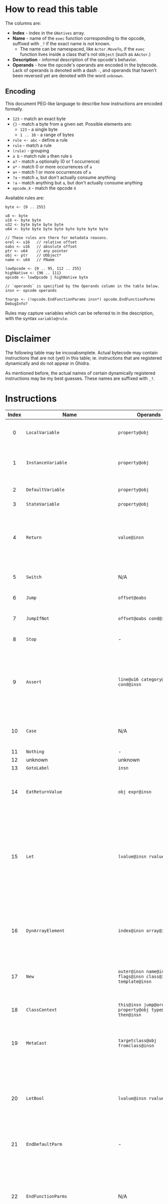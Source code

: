 # How to read this table

The columns are:
- **Index** - index in the `GNatives` array.
- **Name** - name of the `exec` function corresponding to the opcode, suffixed with `_?` if the exact name is not known.
  - The name can be namespaced, like `Actor.MoveTo`, if the `exec` function lives inside a class
    that's not `UObject` (such as `AActor`.)
- **Description** - informal description of the opcode's behavior.
- **Operands** - how the opcode's operands are encoded in the bytecode.
  Lack of operands is denoted with a dash `-`, and operands that haven't been reversed yet are denoted with the word `unknown`.

## Encoding

This document PEG-like language to describe how instructions are encoded formally.
- `123` - match an exact byte
- `{}` - match a byte from a given set. Possible elements are:
  - `123` - a single byte
  - `1 .. 10` - a range of bytes
- `rule <- abc` - define a rule
- `rule` - match a rule
- `(rule)` - grouping
- `a b` - match rule `a` then rule `b`
- `a?` - match `a` optionally (0 or 1 occurrence)
- `a*` - match 0 or more occurrences of `a`
- `a+` - match 1 or more occurrences of `a`
- `?a` - match `a`, but don't actually consume anything
- `!a` - match anything but `a`, but don't actually consume anything
- `opcode.X` - match the opcode `X`

Available rules are:
```
byte <- {0 .. 255}

u8 <- byte
u16 <- byte byte
u32 <- byte byte byte byte
u64 <- byte byte byte byte byte byte byte byte

// These rules are there for metadata reasons.
orel <- u16   // relative offset
oabs <- u16   // absolute offset
ptr <- u64    // any pointer
obj <- ptr    // UObject*
name <- u64   // FName

lowOpcode <- {0 .. 95, 112 .. 255}
highNative <- {96 .. 111}
opcode <- lowOpcode | highNative byte

// `operands` is specified by the Operands column in the table below.
insn <- opcode operands

fnargs <- (!opcode.EndFunctionParams insn*) opcode.EndFunctionParms DebugInfo?
```
Rules may capture variables which can be referred to in the description, with the syntax `variable@rule`.

# Disclaimer

The following table may be incooabsmplete. Actual bytecode may contain instructions that are not (yet)
in this table; ie. instructions that are registered dynamically and do not appear in Ghidra.

As mentioned before, the actual names of certain dynamically registered instructions may be my best
guesses. These names are suffixed with `_?`.

# Instructions

Index | Name | Operands | Description
:-: | --- | --- | ---
0 | `LocalVariable` | `property@obj` | Loads `property` (`UProperty*`) into GProperty and writes its value to the return value address.
1 | `InstanceVariable` | `property@obj` | Loads `property` (`UProperty*`) into GProperty; then reads an instance variable on the object into the return value address.
2 | `DefaultVariable` | `property@obj` | Similar to InstanceVariable but reads from the class default object.
3 | `StateVariable` | `property@obj` | -
4 | `Return` | `value@insn` | So common that it's probably the return opcode. Looking at some functions' source code it would seem like the return opcode indeed; however I haven't found its handling code yet. Since it terminates the execution of a function it cannot be an `exec`.
5 | `Switch` | N/A | See [Switch](#switch) for a description of how this opcode works and interacts with `Case`.
6 | `Jump` | `offset@oabs` | Unconditional jump to 16-bit absolute `offset` inside the current chunk of bytecode.
7 | `JumpIfNot` | `offset@oabs cond@insn` | Conditional jump to 16-bit absolute `offset`. Jumps if `cond` returns zero.
8 | `Stop` | - | Sets the instruction pointer to the null pointer, which causes a crash.
9 | `Assert` | `line@u16 category@u8 cond@insn` | Logs an error message if `cond` is evaluated to zero. The error message is `Assertion failed, line %i` with the format operand being `line`. `category` can be 0 to change the log category to `0x2f9` instead of `0x301`; I haven't discovered what all these categories are called yet.
10 | `Case` | N/A | Marker used inside of `Switch`, should not appear on its own. See [Switch](#switch) for a description of how this opcode works and interacts with `Switch`.
11 | `Nothing` | - | Literally does nothing.
12 | unknown | unknown | -
13 | `GotoLabel` | `insn` | -
14 | `EatReturnValue` | `obj expr@insn` | Discards the return value of `expr`. I'm not sure what the `obj` operand is for. If I had to guess, it's probably to invoke a destructor on non-trivial types like FString.
15 | `Let` | `lvalue@insn rvalue@insn` | Evaluates `lvalue`, which should be an instruction that sets `GProperty`, `GPropObject`, and `GPropAddr` (such as one of the `*Variable` instructions.) If `GRuntimeUCFlags & 1` is set, evaluates `rvalue` passing `GPropAddr` directly as the return value. Otherwise it clears the Value Omitted flag and modifies an array's length to `rvalue`. (the `lvalue` is expected to reveal an array property.)
16 | `DynArrayElement` | `index@insn array@insn` | Loads an `array` property into `GProperty` and `GPropObject`, and sets `GPropAddr` to the array's base address offset by the given index. If the return value pointer is not null, reads the value from the array into the return value pointer.
17 | `New` | `outer@insn name@insn flags@insn class@insn template@insn` | Creates a new object with the given parameters. The types are `Object outer`, `String name`, `Int flags`, `Class class`, `Object template`.
18 | `ClassContext` | `this@insn jump@orel property@obj type@u8 then@insn` | Similar to `Context` (25), but `this` is expected to be a class, and `then` is executed on the class default object instead of `this`.
19 | `MetaCast` | `targetclass@obj fromclass@insn` | Performs a check that the class `fromclass` is or extends `targetclass`. If so, the class is the value returned. Otherwise returns `None`.
20 | `LetBool` | `lvalue@insn rvalue@insn` | Similar to `Let` but specifically for boolean and boolean array properties. Unlike `Let` it does not seem to have any special support for arrays, as far as I can tell it'll always write to the first element. Just like `BoolVariable` it coerces the written value to either 1 or 0 and ANDs the result with the `bBoolValueEnabled` thingamajig.
21 | `EndDefaultParm` | - | Sentinel value for a `DefaultParmValue` instruction.
22 | `EndFunctionParms` | N/A | Sentinel value for function arguments. Unlike the name suggests, it is actually for function arguments (values passed to the function by the caller) and not parameters (the variables inside the function that contain these values.) If reached, makes the instruction pointer go back by 1, probably to let an instruction dispatcher in a function call consume this value.
23 | `Self` | - | Sets the return value to `this`.
24 | unknown | unknown | -
25 | `Context` | `this@insn jump@orel property@obj type@u8 then@insn` | When successful, executes the expression `then` on the object `this`. When `this` is null however, reads `property` and `type` to figure out the return value's size and zero it out; `type` is used if `property` is null. Then jumps over `then`.
26 | `ArrayElement` | `index@insn array@insn` | Similar to `DynArrayElement`, but works on statically-sized arrays.
27 | `VirtualFunction` | `name@name fnargs` | Calls a function by its `name` (`FName`), indirectly.
28 | `FinalFunction` | `function@obj fnargs` | Calls a `function` (`UFunction*`) directly.
29 | `IntConst` | `x@u32` | Writes a `uint32_t` to the return value. The endianness is platform-specific.
30 | `FloatConst` | `x@u32` | Writes a `float` to the return value. The endianness is platform-specific.
31 | `StringConst` | `string@({1 .. 255}* 0)` | Writes a string constant to the return value (assumed to be an `FString`.)
32 | `ObjectConst` | `object@obj` | Writes a `UObject*` to the return value.
33 | `NameConst` | `name@name` | Writes a constant `FName` to the return value. Note that `FName` is a trivial 8 byte-long type.
34 | `RotationConst` | `pitch@u32 yaw@u32 roll@u32` | Writes a constant `FRotator` to the return value.
35 | `VectorConst` | `x@u32 y@u32 z@u32` | Writes a constant `FVector` to the return value.
36 | `ByteConst` | `x@byte` | Writes a constant `uint8_t` to the return value.
37 | `IntZero` | - | Writes the integer 0 to the return address.
38 | `IntOne` | - | Writes the integer 1 to the return address.
39 | `True` | - | Alias for `IntOne`.
40 | `False` | - | Alias for `IntZero`.
41 | `NativeParm` | `param@obj` | Loads a native parameter into `GPropAddr` and does *something*. I haven't discovered what yet. Either way, it's generated as part of `native` functions.
42 | `NoObject` | - | Returns `None`.
43 | - | - | Invalid opcode.
44 | `IntConstByte` | `x@u8` | Writes a constant `int` to the return value. This is used for small integers whose value does not exceed 255.
45 | `BoolVariable` | `lvalue@insn` | -
46 | `DynamicCast` | `class@u64 object@insn` | Attempts to cast an `object` into the target `class` (which can also be an interface.) If the cast fails - that is, the object is not of the given class or does not implement the given interface, returns null. Otherwise returns the casted object.
47 | `Iterator` | `insn orel (!opcode.Continue insn)* opcode.Continue` | -
48 | `IteratorPop` | - | -
49 | `Continue` | N/A | Emitted at the end of `Iterator` bodies. Signals to the iterator that the body should be executed from the beginning.
50 | `StructCmpEq` | `struct@obj a@insn b@insn` | Compares two structs of the type `struct` for equality `a == b`.
51 | `StructCmpNe` | `struct@obj a@insn b@insn` | Compares two structs of the type `struct` for inequality `a != b`.
52 | `UnicodeStringConst` | unknown | -
53 | `StructMember` | `struct@obj field@obj u8 u8 insn` | -
54 | `DynArrayLength` | `array@insn` | Expects that `array` loads an array property into `GProperty`, `GPropObject`, and `GPropAddr`, then reads the length of the array into the return value.
55 | `GlobalFunction` | `name@name fnargs` | Calls a global function by name.
56 | `PrimitiveCast` | `type@u8 value@insn` | Performs a primitive cast of the given `type` on the provided `value`. See [primitive casts](#primitive-casts) for a list of available cast types. The function which performs the cast is obtained from the global array `GCasts`. Note that although I'm listing all casts as having the same `value@insn` operand, it would be possible for them to differ per cast type, as the operand is read by the primitive cast's `exec` function rather than `execPrimitiveCast` itself.
57 | `DynArrayInsert` | `array@insn index@insn num@insn DebugInfo?` | Inserts `num` zero elements at `index` inside the given `array`.
58 | `ReturnNothing` | `retval@obj` | Emits a warning that a non-void function reached its `EndOfScript` without hitting a `return` instruction. `retval` is a pointer to the `ReturnValue` property for this function, and is used to zero out the return value.
59 | `EqualEqual_DelegateDelegate` | `a@insn b@insn u8 DebugInfo?` | Compares two delegates `a == b`.
60 | `NotEqual_DelegateDelegate` | `a@insn b@insn u8 DebugInfo?` | Compares two delegates `a != b`.
61 | `EqualEqual_DelegateFunction` | `a@insn b@insn u8 DebugInfo?` | Alias for `EqualEqual_DelegateDelegate`.
62 | `NotEqual_DelegateFunction` | `a@insn b@insn u8 DebugInfo?` | Alias for `NotEqual_DelegateDelegate`.
63 | `EmptyDelegate` | - | Returns a delegate that does nothing.
64 | `DynArrayRemove` | `array@insn index@insn num@insn DebugInfo?` | Removes `num` elements at `index` from the given `array`.
65 | `DebugInfo` | unknown | -
66 | `DelegateFunction` | `u8 obj name fnargs` | Probably some sort of delegate function call; I don't know exactly how this works.
67 | `DelegateProperty` | `name@name property@obj` | Looks up a delegate by name. This is used when passing delegates as arguments to functions. Sometimes `property` is non-null, however I haven't figured out what it does yet.
68 | `LetDelegate` | `lvalue@insn rvalue@insn` | -
69 | `Conditional` | `cond@insn overt@orel true@insn overf@orel false@insn` | Evaluates `cond` to determine which instruction to execute. If `cond` is false, jumps `overt + 4` bytes forward to land directly on the `false` instruction and execute it. If `cond` is true, does not perform the jump, but rather executes `true` directly and takes a jump `overf + 2` bytes forward.
70 | `DynArrayFind` | `array@insn jump@orel value@insn u8 DebugInfo?` | Finds a `value` inside of an `array`. If `array` is null, the `value` is not evaluated (it's jumped over using the `jump` offset.)
71 | `DynArrayFindStruct` | `array@insn jump@orel name@insn value@insn u8 DebugInfo?` | Finds a struct whose field named `name` is equal to `value` inside an `array` of structs. If `array` is null, the `name` and `value` are not evaluated (they're jumped over using the `jump` offset.)
72 | `LocalOutVariable` | `property@obj` | Similar to `LocalVariable`, but does some stuff specifically to support passing variables via parameters. Not entirely sure what, though.
73 | `DefaultParmValue` | `jump@orel default@(!EndDefaultParm insn)+ EndDefaultParm` | Used for evaluating `optional` parameters. If the Value Omitted flag is not set (an argument to the function is provided,) the instruction pointer will be offset by `jump`. Otherwise all instructions matched by `default` will be executed. Unsets the flag after it's done executing, regardless if the default value was evaluated or not.
74 | `EmptyParmValue` | - | Sets the Value Omitted flag, and nulls out `GPropObject`, `GPropAddress`, and `GProperty`.
75 | `InstanceDelegate` | unknown | -
76 .. 80 | - | - | Invalid opcodes.
81 | `InterfaceContext` | `insn` | -
82 | `InterfaceCast` | `interface@insn` | Casts the context object to an interface using [primitive cast](#primitive-casts) 70 `ObjectToInterface`.
83 | `EndOfScript` | - | Sentinel placed at the end of all chunks of bytecode.
84 | `DynArrayAdd` | `array@insn num@insn DebugInfo?` | Adds `num` zero elements at the end of the `array`.
85 | `DynArrayAddItem` | `array@insn jumpoffset@orel item@insn u8 DebugInfo?` | Append an `item` to the end of the `array`. If `array` doesn't produce a property (`GPropAddr` is null,) perform a jump by `jumpoffset` bytes. The sentinel past `item` is unused. This is quite a complex instruction, I'm not sure if I got it totally right.
86 | `DynArrayRemoveItem` | `array@insn jumpoffset@orel item@insn u8 DebugInfo?` | Encoded exactly like `DynArrayAddItem`, except removes an item. I don't know how the removal mechanism works.
87 | `DynArrayInsertItem` | `array@insn jumpoffset@orel index@insn item@insn u8 DebugInfo?` | Like `DynArrayAddItem`, but for inserting at a given index.
88 | `DynArrayIterator` | `array@insn outelement@insn outindex@insn u8 jump@orel (!opcode.Continue insn)* opcode.Continue` | Iterates over all elements inside a dynamic array `array`. `outelement` is the location in which to store the current element, `outindex` is the location in which to store the current index. The latter is optional and `EmptyParmValue` can be used to not store the index. Followed by that is the length(?) of the iterator body, so that the iterator knows how many bytes to jump over when the iteration is that. After that there's the body itself, which is what the iterator is going to execute every iteration.
89 | `DynArraySort` | `array@insn jumpoffset@orel insn` | -
90 | `JumpIfNotEditorOnly` | `oabs` | Does nothing, since this is a game build.
91 .. 95 | - | - | Hole.
96 | `HighNative0` | `n@byte` | `HighNative` instructions execute opcodes whose indices are above 255. This one's redundant to just running the low opcode `n`.
97 | `HighNative1` | `n@byte` | This one executes opcode `256 + n`.
98 | `HighNative2` | `n@byte` | This one executes opcode `512 + n`.
99 | `HighNative3` | `n@byte` | This one executes opcode `768 + n`.
100 | `HighNative4` | `n@byte` | This one executes opcode `1024 + n`.
101 | `HighNative5` | `n@byte` | This one executes opcode `1280 + n`.
102 | `HighNative6` | `n@byte` | This one executes opcode `1536 + n`.
103 | `HighNative7` | `n@byte` | This one executes opcode `1792 + n`.
104 | `HighNative8` | `n@byte` | This one executes opcode `2048 + n`.
105 | `HighNative9` | `n@byte` | This one executes opcode `2304 + n`.
106 | `HighNative10` | `n@byte` | This one executes opcode `2560 + n`.
107 | `HighNative11` | `n@byte` | This one executes opcode `2816 + n`.
108 | `HighNative12` | `n@byte` | This one executes opcode `3072 + n`.
109 | `HighNative13` | `n@byte` | This one executes opcode `3328 + n`.
110 | `HighNative14` | `n@byte` | This one executes opcode `3584 + n`.
111 | `HighNative15` | `n@byte` | This one executes opcode `3840 + n`. Having all the `HighNative` opcodes allows for execution of opcodes up to 4095.
112 | `Concat_StrStr` | `a@insn b@insn u8 DebugInfo?` | Concatenates two strings together.
113 | `GotoState` | `state@insn label@insn forceevents@insn keepstack@insn u8 DebugInfo?` | Enters the given `state` from the given `label`. If `forceevents` is true, emits `BeginState` and `EndState` events even if transitioning to the same state. If `keepstack` is false, the state stack is cleared when this is called.
114 | `EqualEqual_ObjectObject` | `a@insn b@insn u8 DebugInfo?` | Compares two objects `a == b`.
115 | `Less_StrStr` | `a@insn b@insn u8 DebugInfo?` | Compares two strings `a < b` lexicographically.
116 | `Greater_StrStr` | `a@insn b@insn u8 DebugInfo?` | Compares two strings `a > b` lexicographically.
117 | `Enable` | `probefunc@insn u8 DebugInfo?` | -
118 | `Disable` | `probefunc@insn u8 DebugInfo?` | -
119 | `NotEqual_ObjectObject` | `a@insn b@insn u8 DebugInfo?` | Compares two objects `a != b`.
120 | `LessEqual_StrStr` | `a@insn b@insn u8 DebugInfo?` | Compares two strings `a <= b` lexicographically.
121 | `GreaterEqual_StrStr` | `a@insn b@insn u8 DebugInfo?` | Compares two strings `a >= b` lexicographically.
122 | `EqualEqual_StrStr` | `a@insn b@insn u8 DebugInfo?` | Compares two strings `a == b`.
123 | `NotEqual_StrStr` | `a@insn b@insn u8 DebugInfo?` | Compares two strings `a != b`.
124 | `ComplementEqual_StrStr` | `a@insn b@insn u8 DebugInfo?` | Compares two strings `a == b`, but case-insensitively (this is the UnrealScript `a ~= b` operator.)
125 | `Len` | `s@insn u8 DebugInfo?` | Returns the length of the string `s`.
126 | `InStr` | `s@insn sub@insn u8 DebugInfo?` | Finds the substring `sub` in string `s` and returns its index, or -1 if it cannot be found.
127 | `Mid` | `s@insn start@insn end@insn u8 DebugInfo?` | Returns the substring of `s` including characters in the range `min .. max`.
128 | `Left` | `s@insn count@insn u8 DebugInfo?` | Returns the first `count` characters of the string.
129 | `Not_PreBool` | `x@insn u8 DebugInfo?` | Boolean NOT; returns the inverse of `x`.
130 | `AndAnd_BoolBool` | `x@insn u8 jump@orel y@insn u8` | Short-circuiting boolean AND. If `x` is `False`, it'll jump the IP `jump` bytes forward, so as short-circuit over `y`. Otherwise it'll evaluate `y`. The `u8` sentinels are not used in any way; they can be any byte.
131 | `XorXor_BoolBool` | unknown | Alias for `NotEqual_BoolBool`.
132 | `OrOr_BoolBool` | `x@insn u8 jump@orel y@insn u8` | Short-circuiting boolean OR. If `x` is `True`, it'll jump the IP `jump` bytes forward, so as to short-circuit over `y`. Otherwise it'll evaluate `y`. The `u8` sentinels are not used in any way; they can be any byte.
133 | `MultiplyEqual_ByteByte` | `lvalue@insn rvalue@insn u8 DebugInfo?` | Multiplies byte variable `lvalue` by `rvalue` in place.
134 | `DivideEqual_ByteByte` | `lvalue@insn rvalue@insn u8 DebugInfo?` | Divides byte variable `lvalue` by `rvalue` in place.
135 | `AddEqual_ByteByte` | `lvalue@insn rvalue@insn u8 DebugInfo?` | Adds byte `rvalue` to byte variable `lvalue` in place.
136 | `SubtractEqual_ByteByte` | `lvalue@insn rvalue@insn u8 DebugInfo?` | Subtracts byte `rvalue` from byte variable `lvalue` in place.
137 | `AddAdd_PreByte` | `lvalue@insn` | Increments a byte variable in place. Returns the new value of the variable (after it was incremented.)
138 | `SubtractSubtract_PreByte` | `lvalue@insn` | Decrements a byte variable in place. Returns the new value of the variable (after it was decremented.)
139 | `AddAdd_Byte` | `lvalue@insn` | Increments a byte variable in place. Returns the old value of the variable (before it was incremented.)
140 | `SubtractSubtract_Byte` | `lvalue@insn` | Decrements a byte variable in place. Returns the old value of the variable (before it was decremented.)
141 | `Complement_PreInt` | `x@insn u8 DebugInfo?` | Bitwise NOTs the 32-bit integer `x`.
142 | `EqualEqual_RotatorRotator` | `x@insn y@insn u8 DebugInfo?` | Compares two rotators `x == y`.
143 | `Subtract_PreInt` | `x@insn u8 DebugInfo?` | Unary minus (negation) operator for 32-bit integers `-x`.
144 | `Multiply_IntInt` | `y@insn x@insn u8 DebugInfo?` | Multiplies two 32-bit integers and stores the result in the return value. NOTE: `y` is evaluated before `x`, but the operation is `x * y`.
145 | `Divide_IntInt` | `x@insn y@insn u8 DebugInfo?` | Divides 32-bit integers `x` by `y`. If `y` is zero, logs an error and the result is zero.
146 | `Add_IntInt` | `y@insn x@insn u8 DebugInfo?` | Adds two 32-bit integers and stores the result in the return value. NOTE: `y` is evaluated before `x`, but the operation is `x + y`.
147 | `Subtract_IntInt` | `x@insn y@insn u8 DebugInfo?` | Subtracts the 32-bit integer `y` from `x`.
148 | `LessLess_IntInt` | `x@insn y@insn u8 DebugInfo?` | Left-shifts the 32-bit integer `x` by `y` bits. `y` is moduloed by 32 so `1 << 32` is the same as `1 << 1`.
149 | `GreaterGreater_IntInt` | `x@insn y@insn u8 DebugInfo?` | Right-shifts the signed 32-bit integer `x` by `y` bits. `y` is moduloed by 32 so `1 >> 32` is the same as `1 >> 1`.
150 | `Less_IntInt` | `x@insn y@insn u8 DebugInfo?` | Compares two signed 32-bit integers `x < y`. The return value is widened to a `uint32_t`.
151 | `Greater_IntInt` | `x@insn y@insn u8 DebugInfo?` | Compares two signed 32-bit integers `x > y`. The return value is widened to a `uint32_t`.
152 | `LessEqual_IntInt` | `x@insn y@insn u8 DebugInfo?` | Compares two signed 32-bit integers `x <= y`. The return value is widened to a `uint32_t`.
153 | `GreaterEqual_IntInt` | `x@insn y@insn u8 DebugInfo?` | Compares two signed 32-bit integers `x >= y`. The return value is widened to a `uint32_t`.
154 | `EqualEqual_IntInt` | `x@insn y@insn u8 DebugInfo?` | Compares two signed 32-bit integers `x == y`. The return value is widened to a `uint32_t`.
155 | `NotEqual_IntInt` | `x@insn y@insn u8 DebugInfo?` | Compares two signed 32-bit integers `x != y`. The return value is widened to a `uint32_t`.
156 | `And_IntInt` | `x@insn y@insn u8 DebugInfo?` | Bitwise ANDs the two 32-bit integers `x` and `y`.
157 | `Xor_IntInt` | `x@insn y@insn u8 DebugInfo?` | Bitwise XORs the two 32-bit integers `x` and `y`.
158 | `Or_IntInt` | `x@insn y@insn u8 DebugInfo?` | Bitwise ORs the two 32-bit integers `x` and `y`.
159 | `MultiplyEqual_IntFloat` | `lvalue@insn rvalue@insn u8 DebugInfo?` | Multiplies the integer stored in the variable `lvalue` by the float `rvalue` in place.
160 | `DivideEqual_IntFloat` | `lvalue@insn rvalue@insn u8 DebugInfo?` | Divides the integer stored in the variable `lvalue` by the float `rvalue` in place.
161 | `AddEqual_IntInt` | `lvalue@insn rvalue@insn u8 DebugInfo?` | Increments the 32-bit integer variable `lvalue` by `rvalue`. Returns the new value. If `lvalue` is not an lvalue, returns `lvalue + rvalue` with no side effects.
162 | `SubtractEqual_IntInt` | `lvalue@insn rvalue@insn u8 DebugInfo?` | Decrements the 32-bit integer variable `lvalue` by `rvalue`. Returns the new value. If `lvalue` is not an lvalue, returns `lvalue - rvalue` with no side effects.
163 | `AddAdd_PreInt` | `lvalue@insn u8 DebugInfo?` | Prefix increment operator for ints `++a`. Increments the variable `lvalue` by one. Returns the new value (after incrementing.)
164 | `SubtractSubtract_PreInt` | `lvalue@insn u8 DebugInfo?` | Prefix decrement operator for ints `--a`. Increments the variable `lvalue` by one. Returns the new value (after decrementing.)
165 | `AddAdd_Int` | `lvalue@insn u8 DebugInfo?` | Postfix increment operator for ints `a++`. Increments the variable `lvalue` by one. Returns the old value (before incrementing.)
166 | `SubtractSubtract_Int` | `lvalue@insn u8 DebugInfo?` | Postfix decrement operator for ints `a--`. Increments the variable `lvalue` by one. Returns the old value (before decrementing.)
167 | `Rand` | `max@insn u8 DebugInfo?` | Returns a random integer in the range `0 .. max - 1`.
168 | `At_StrStr` | `a@insn b@insn u8 DebugInfo?` | Joins two strings together with a space inbetween.
169 | `Subtract_PreFloat` | `x@insn u8 DebugInfo?` | Unary minus (negation) for floats `-x`.
170 | `MultiplyMultiply_FloatFloat` | `x@insn n@insn u8 DebugInfo?` | Exponentiation operator `x ** y` (C math function `powf`.) Raises `x` to the `n`-th power.
171 | `Multiply_FloatFloat` | `y@insn x@insn u8 DebugInfo?` | Multiplies two floats and stores the result in the return value. NOTE: `y` is evaluated before `x`, but the operation is `x * y`.
172 | `Divide_FloatFloat` | `x@insn y@insn u8 DebugInfo?` | Divides float `x` by `y`. If `y` is zero, logs an error and the result is as defined by IEEE 754.
173 | `Percent_FloatFloat` | `x@insn y@insn u8 DebugInfo?` | Returns the remainder of dividing `x` by `y` (this is not the same as modulo.) If `y` is zero, logs an error and the result is as defined by IEEE 754. The error message erroneously calls this operation modulo, even though it returns the remainder of division.
174 | `Add_FloatFloat` | `y@insn x@insn u8 DebugInfo?` | Adds two floats together and stores the result in the return value. NOTE: `y` is evaluated before `x`, but the operation is `x + y`.
175 | `Subtract_FloatFloat` | `x@insn y@insn u8 DebugInfo?` | Subtracts the float `y` from `x`.
176 | `Less_FloatFloat` | `x@insn y@insn u8 DebugInfo?` | Compares two floats `x < y`. The return value is widened to a `uint32_t`.
177 | `Greater_FloatFloat` | `x@insn y@insn u8 DebugInfo?` | Compares two floats `x > y`. The return value is widened to a `uint32_t`.
178 | `LessEqual_FloatFloat` | `x@insn y@insn u8 DebugInfo?` | Compares two floats `x <= y`. The return value is widened to a `uint32_t`.
179 | `GreaterEqual_FloatFloat` | `x@insn y@insn u8 DebugInfo?` | Compares two floats `x >= y`. The return value is widened to a `uint32_t`.
180 | `EqualEqual_FloatFloat` | `x@insn y@insn u8 DebugInfo?` | Compares two floats `x == y`. The return value is widened to a `uint32_t`.
181 | `NotEqual_FloatFloat` | `x@insn y@insn u8 DebugInfo?` | Compares two floats `x != y`. The return value is widened to a `uint32_t`.
182 | `MultiplyEqual_FloatFloat` | `lvalue@insn rvalue@insn u8 DebugInfo?` | Multiplies a float in place `lvalue *= rvalue`. Returns the multiplied value. If `lvalue` is not an lvalue, returns `lvalue * rvalue` with no side effects.
183 | `DivideEqual_FloatFloat` | `lvalue@insn rvalue@insn u8 DebugInfo?` | Divides a float in place `lvalue /= rvalue`. Returns the divided value. If `lvalue` is not an lvalue, returns `lvalue / rvalue` with no side effects. If `rvalue` is zero, logs an error message, and the result is as defined by IEEE 754.
184 | `AddEqual_FloatFloat` | `lvalue@insn rvalue@insn u8 DebugInfo?` | Adds a float in place `lvalue += rvalue`. Returns the multiplied value. If `lvalue` is not an lvalue, returns `lvalue * rvalue` with no side effects.
185 | `SubtractEqual_FloatFloat` | `lvalue@insn rvalue@insn u8 DebugInfo?` | Subtracts a float in place `lvalue -= rvalue`. Returns the multiplied value. If `lvalue` is not an lvalue, returns `lvalue * rvalue` with no side effects.
186 | `Abs` | `x@insn u8 DebugInfo?` | Returns the absolute value of a float.
187 | `Sin` | `x@insn u8 DebugInfo?` | Returns the sine of `x`.
188 | `Cos` | `x@insn u8 DebugInfo?` | Returns the cosine of `x`.
189 | `Tan` | `x@insn u8 DebugInfo?` | Returns the tangent of `x`.
190 | `Atan` | `x@insn u8 DebugInfo?` | Returns the arc tangent of `x`.
191 | `Exp` | `x@insn u8 DebugInfo?` | Returns the constant e raised to the power of `x`.
192 | `Loge` | `x@insn u8 DebugInfo?` | Returns the natural logarithm of `x`.
193 | `Sqrt` | `x@insn u8 DebugInfo?` | Returns the square root of `x`.
194 | `Square` | `x@insn u8 DebugInfo?` | Returns the square of `x`.
195 | `FRand` | `u8 DebugInfo?` | Returns a random float between 0 and 1.
196 | `GreaterGreaterGreater_IntInt` | `x@insn y@insn u8 DebugInfo?` | Right-shifts the unsigned 32-bit integer `x` by `y` bits. `y` is moduloed by 32 so `1 >>> 32` is the same as `1 >>> 1`.
197 | `IsA` | `classname@insn u8 DebugInfo?` | The `Object.IsA` function. Checks if the object is of a class with the given `classname` (`FName`), with respect to the inheritance hierarchy.
198 | `MultiplyEqual_ByteFloat` | `lvalue@insn rvalue@insn u8 DebugInfo?` | Multiplies a byte `lvalue` by a float `rvalue` in place.
199 | `Round` | `x@insn` | Returns the float `x` rounded to the nearest integer.
200 | - | - | Hole.
201 | `Repl` | `s@insn from@insn to@insn casesensitive@insn u8 DebugInfo?` | Replaces `from` with `to` in the string `s`. If `casesensitive` is true, the search is case-sensitive.
202 | - | - | Hole.
203 | `NotEqual_RotatorRotator` | `x@insn y@insn u8 DebugInfo?` | Compares two rotators `x != y`.
204 .. 209 | - | - | Hole.
210 | `ComplementEqual_FloatFloat` | `x@insn y@insn u8 DebugInfo?` | Approximate equality operator. Same as `abs(x - y) < 0.0001`.
211 | `Subtract_PreVector` | `x@insn u8 DebugInfo?` | Unary minus (negation) for floats `-x`.
212 | `Multiply_VectorFloat` | `x@insn y@insn u8 DebugInfo?` | Multiplies a vector by a float `x * y`.
213 | `Multiply_FloatVector` | `x@insn y@insn u8 DebugInfo?` | Same as above, with the argument order swapped.
214 | `Divide_VectorFloat` | `x@insn y@insn u8 DebugInfo?` | Divides a vector by a float `x / y`.
215 | `Add_VectorVector` | `x@insn y@insn u8 DebugInfo?` | Adds two vectors to each other `x + y`.
216 | `Subtract_VectorVector` | `x@insn y@insn u8 DebugInfo?` | Subtracts two vectors from each other `x - y`.
217 | `EqualEqual_VectorVector` | `x@insn y@insn u8 DebugInfo?` | Compares two vectors `x == y`.
218 | `NotEqual_VectorVector` | `x@insn y@insn u8 DebugInfo?` | Compares two vectors `x != y`.
219 | `Dot_VectorVector` | `x@insn y@insn u8 DebugInfo?` | Computes the dot product of two vectors `x` and `y`.
220 | `Cross_VectorVector` | `x@insn y@insn u8 DebugInfo?` | Computes the cross product of two vectors `x` and `y`.
221 | `MultiplyEqual_VectorFloat` | `lvalue@insn rvalue@insn u8 DebugInfo?` | Multiplies the vector variable `lvalue` in place by `rvalue`.
222 | `DivideEqual_VectorFloat` | `lvalue@insn rvalue@insn u8 DebugInfo?` | Divides the vector variable `lvalue` in place by `rvalue`.
223 | `AddEqual_VectorVector` | `lvalue@insn rvalue@insn u8 DebugInfo?` | Adds the vector `rvalue` to the vector variable `lvalue` in place.
224 | `SubtractEqual_VectorVector` | `lvalue@insn rvalue@insn u8 DebugInfo?` | Subtracts the vector `rvalue` from the vector variable `lvalue` in place.
225 | `VSize` | `vec@insn u8 DebugInfo?` | Returns the Euclidian length of the vector `vec`. This is the same as `Sqrt(vec.X * vec.X + vec.Y * vec.Y)`
226 | `Normal` | `vec@insn u8 DebugInfo?` | Returns the vector `vec`, normalized. This is the same as `vec / VSize(vec)`.
227 | `Normal2D` | `vec@insn u8 DebugInfo?` | -
228 | `VSizeSq` | `vec@insn u8 DebugInfo?` | Same as `VSize`, except the result is not square-rooted. As such this is equivalent to `vec.X * vec.X + vec.Y * vec.Y`.
229 | `GetAxes` | `rot@insn x@insn y@insn z@insn u8 DebugInfo?` | Stores the local space XYZ axes for the rotator `rot` inside the variables `x`, `y`, and `z`.
230 | `GetUnAxes` | `rot@insn x@insn y@insn z@insn u8 DebugInfo?` | -
231 | `LogInternal` | unknown | -
232 | `WarnInternal` | unknown | -
233 | - | - | Hole.
234 | `Right` | `s@insn count@insn u8 DebugInfo?` | Returns `count` last characters of the string `s`.
235 | `Caps` | `s@insn u8 DebugInfo?` | Returns a new string which is `s` but with all letters uppercased.
236 | `Chr` | `i@insn u8 DebugInfo?` | Returns a string containing the ASCII character with code `i`.
237 | `Asc` | `s@insn u8 DebugInfo?` | Returns the ASCII code for the first character of `s`.
238 | `Locs` | `s@insn u8 DebugInfo?` | Returns a new string which is `s` but with all letters lowercased.
239 .. 241 | - | - | Hole.
242 | `EqualEqual_BoolBool` | `x@insn y@insn u8 DebugInfo?` | Compares two booleans `x == y`. The return value is widened to a `uint32_t`.
243 | `NotEqual_BoolBool` | `x@insn y@insn u8 DebugInfo?` | Compares two booleans `x != y`. The return value is widened to a `uint32_t`.
244 | `FMin` | `x@insn y@insn u8 DebugInfo?` | Returns the smaller of the two float values `x` and `y`.
245 | `FMax` | `x@insn y@insn u8 DebugInfo?` | Returns the larger of the two float values `x` and `y`.
246 | `FClamp` | `x@insn min@insn max@insn u8 DebugInfo?` | Returns the float `x` clamped to fit between the interval `min .. max`. This is the same as `FMax(FMin(x, max), min)`.
247 | `Lerp` | `a@insn b@insn t@insn` | Linearly interpolates between `a` and `b` using the factor `t`. This is the same as `a + t * (b - a)`.
248 | - | - | Hole.
249 | `Min` | `x@insn y@insn u8 DebugInfo?` | Returns the smaller of the two integer values `x` and `y`.
250 | `Max` | `x@insn y@insn u8 DebugInfo?` | Returns the larger of the two integer values `x` and `y`.
251 | `Clamp` | `x@insn min@insn max@insn u8 DebugInfo?` | Returns the integer `x` clamped to fit between the interval `min .. max`. This is the same as `Max(Min(x, max), min)`.
252 | `VRand` | `u8 DebugInfo?` | Returns a "uniformy distributed random vector." \[[source](https://docs.unrealengine.com/udk/Three/UnrealScriptFunctions.html#Vector%20functions)]
253 | `Percent_IntInt` | `x@insn y@insn u8 DebugInfo?` | Returns the remainder of dividing `x` by `y` (this is not the same as modulo.) If `y` is zero, logs an error and the result is zero. The log message calls this operation modulo even though it's not.
254 | `EqualEqual_NameName` | `x@insn y@insn u8 DebugInfo?` | Compares two `FName`s `x == y`. Effectively an alias for `EqualEqual_ObjectObject`, since `FName` and `UObject*` have the same size, so the compiler optimizes this away to share the same function.
255 | `NotEqual_NameName` | `x@insn y@insn u8 DebugInfo?` | Compares two `FName`s `x != y`. Effectively an alias for `NotEqual_ObjectObject`, since `FName` and `UObject*` have the same size, so the compiler optimizes this away to share the same function.
256 | `Actor.Sleep` | `fnargs` | -
257 | - | - | Hole.
258 | `ClassIsChildOf` | `class@insn base@insn u8 DebugInfo?` | Returns whether the given `class` extends the class `base` by walking its inheritance hierarchy.
259 .. 260 | - | - | Hole.
261 | `Actor.FinishAnim` | `fnargs` | -
262 | `Actor.SetCollision` | `fnargs` | -
263 .. 265 | - | - | Hole.
266 | `Actor.Move` | `fnargs` | -
267 | `Actor.SetLocation` | `fnargs` | -
268 .. 269 | - | - | Hole.
270 | `Add_QuatQuat` | unknown | -
271 | `Subtract_QuatQuat` | unknown | -
272 | `Actor.SetOwner` | `fnargs` | -
273 .. 274 | - | - | Hole.
275 | `LessLess_VectorRotator` | `x@insn y@insn u8 DebugInfo?` | -
276 | `GreaterGreater_VectorRotator` | `x@insn y@insn u8 DebugInfo?` | -
277 | `Actor.Trace` | `fnargs` | -
278 | - | - | Hole.
279 | `Actor.Destroy` | `fnargs` | -
280 | `Actor.SetTimer` | `fnargs` | -
281 | `IsInState` | `state@insn teststack@insn u8 DebugInfo?` | Returns whether the object is currently running the given `state`. If `teststack` is true, looks through all states on the state stack. Otherwise, only looks at the topmost state on the stack. When `teststack` is false this also checks base states (inheritance.)
282 | - | - | Hole.
283 | `Actor.SetCollisionSize` | `fnargs` | -
284 | `GetStateName` | `u8 DebugInfo?` | Returns the name of the current state.
285 .. 286 | - | - | Hole.
287 | `Multiply_RotatorFloat` | `x@insn y@insn u8 DebugInfo?` | -
288 | `Multiply_FloatRotator` | `x@insn y@insn u8 DebugInfo?` | -
289 | `Divide_RotatorFloat` | `x@insn y@insn u8 DebugInfo?` | -
290 | `MultiplyEqual_RotatorFloat` | `lvalue@insn rvalue@insn u8 DebugInfo?` | -
291 | `DivideEqual_RotatorFloat` | `lvalue@insn rvalue@insn u8 DebugInfo?` | -
292 .. 295 | - | - | Hole.
296 | `Multiply_VectorVector` | `x@insn y@insn u8 DebugInfo?` | Multiplies two vectors together component-wise.
297 | `MultiplyEqual_VectorVector` | `lvalue@insn rvalue@insn u8 DebugInfo?` | Multiplies the vector stored in the variable `lvalue` by the vector `rvalue` in place.
298 | `Actor.SetBase` | `fnargs` | -
299 | `Actor.SetRotation` | `fnargs` | -
300 | `MirrorVectorByNormal` | `vec@insn normal@insn` | -
301 .. 303 | - | - | Hole.
304 | `Actor.AllActors` | `fnargs` | -
305 | `Actor.ChildActors` | `fnargs` | -
306 | `Actor.BasedActors` | `fnargs` | -
307 | `Actor.TouchingActors` | `fnargs` | -
308 | - | - | Hole.
309 | `Actor.TracedActors` | `fnargs` | -
310 | - | - | Hole.
311 | `Actor.VisibleActors` | `fnargs` | -
312 | `Actor.VisibleCollidingActors` | `fnargs` | -
313 | `Actor.DynamicActors` | `fnargs` | -
314 .. 315 | - | - | Hole.
316 | `Add_RotatorRotator` | `x@insn y@insn u8 DebugInfo?` | -
317 | `Subtract_RotatorRotator` | `x@insn y@insn u8 DebugInfo?` | -
318 | `AddEqual_RotatorRotator` | `lvalue@insn rvalue@insn u8 DebugInfo?` | -
319 | `SubtractEqual_RotatorRotator` | `lvalue@insn rvalue@insn u8 DebugInfo?` | -
320 | `RotRand` | unknown | -
321 | `Actor.CollidingActors` | `fnargs` | -
322 | `ConcatEqual_StrStr` | `lvalue@insn rvalue@insn u8 DebugInfo?` | Concatenates a string `rvalue` onto another string `lvalue` in place.
323 | `AtEqual_StrStr` | `lvalue@insn rvalue@insn u8 DebugInfo?` | Joins a string `rvalue` onto another string `lvalue` in place, adding a space inbetween.
324 | `SubtractEqual_StrStr` | `lvalue@insn rvalue@insn u8 DebugInfo?` | Removes all occurrences of a string `rvalue` from another string `lvalue` in place.
325 .. 383 | - | - | Hole.
384 | `Actor.PollSleep` | `fnargs` | -
385 | `Actor.PollFinishAnim` | `fnargs` | -
386 .. 499 | - | - | Hole.
500 | `Controller.MoveTo` | unknown | -
501 | `Controller.Unknown1_?` | - | There is a function pointer there but the debug symbol does not directly point to a function.
502 | `Controller.MoveToward` | unknown | -
503 | `Controller.Unknown2_?` | - | There is a function pointer there but the debug symbol does not directly point to a function.
504 .. 507 | - | - | Hole.
508 | `Controller.FinishRotation` | unknown | -
509 | `Controller.PollFinishRotation` | unknown | -
510 .. 511 | - | - | Hole.
512 | `Actor.MakeNoise` | `fnargs` | -
513 | - | - | Hole.
514 | `Controller.LineOfSightTo` | `fnargs` | -
515 .. 516 | - | - | Hole.
517 | `Controller.FindPathToward` | unknown | -
518 | `Controller.FindPathTo` | `fnargs` | -
519 | - | - | Hole.
520 | `Controller.ActorReachable` | `fnargs` | -
521 | `Controller.PointReachable` | `fnargs` | -
522 .. 523 | - | - | Hole.
524 | `PlayerController.FindStairRotation` | unknown | -
525 | `Controller.FindRandomDest` | unknown | -
526 | `Controller.PickWallAdjust` | unknown | -
527 | `Controller.WaitForLanding` | unknown | -
528 | `Controller.PollWaitForLanding` | unknown | -
529 .. 530 | - | - | Hole.
531 | `Controller.PickTarget` | `fnargs` | -
532 | `Actor.PlayerCanSeeMe` | `fnargs` | -
533 | `Controller.CanSee` | unknown | -
534 .. 535 | - | - | Hole.
536 | `SaveConfig` | `u8 DebugInfo?` | Saves the INI configuration for this object. This isn't really described in the UnrealScript source, but I guess it has something to do with the `config` specifier on classes.
537 | `Controller.CanSeeByPoints` | unknown | -
538 .. 545 | - | - | Hole.
546 | `PlayerController.UpdateURL` | `fnargs` | -
547 | `Controller.GetURLMap` | `fnargs` | -
548 | `Controller.FastTrace` | `fnargs` | -
549 .. 1499 | - | - | Hole.
1500 | `ProjectOnTo` | unknown | -
1501 | `IsZero` | `vec@insn u8 DebugInfo?` | Returns whether a vector is exactly equal to `vect(0, 0, 0)`.
1502 .. 3968 | - | - | Hole.
3969 | `Actor.MoveSmooth` | unknown | -
3970 | `Actor.SetPhysics` | unknown | -
3971 | `Actor.AutonomousPhysics` | unknown | -
3972 .. 4093 | - | - | Hole.

## Notes

- Instructions with the description "invalid opcode" will cause deserialization to fail with the
  error message `Bad expr token %02x`, with the opcode as its format argument.
- Certain opcodes have the name "unknown," which means that the opcode is valid but its name
  or functionality hasn't been uncovered yet.
  - Certain unknown opcodes are "unknown single-byte opcodes," which mean that they take no
    operands but their name or functionality hasn't been uncovered yet.
- Unary operators seem to have a `u8` sentinel that is not used nor checked in any way.
- `Iterator` is really weird: `UObject::execIterator` is, as far as I can tell, an empty function,
  which makes zero sense, since `UStruct::SerializeExpr` does some stuff to read an instruction and
  a 16-byte value. But the opcode clearly _does work_, the question is _how????_
- Opcodes defined on `Actor` and other non-`Object` classes are not described and will not be
  described; please refer to the documentation comments in Actor.uc (if they exist for your
  particular function, ha ha ha!)

### Function parameters

The evaluation of function parameters is a little complicated, because function parameters in
UnrealScript can be optional. Those are declared like so:
```unrealscript
function OptionalParmsExample(optional int x = 1, optional int y = x + 2)
{}
```
Note that the default value for a parameter can be _any expression_. I haven't verified if it lets
you refer to other parameters, but my suspicion given what I've reversed so far is that it _should_
be possible.

Then in function calls you can omit arguments, like so:
```unrealscript
function OptionalArgsExample()
{
    OptionalParmsExample(,);
}
```
The syntax is quite ugly and in my opinion totally unreadable, but it does the job.

Now onto the bytecode! The base parsing rule for function arguments is `fnargs`, which is shared
between all types of functions. As a refresher, here it is in all its glory:
```
endfnargs <- 22  // This is the EndFunctionParms opcode. Which is a misnomer, by the way.
fnargs <- (!endfnargs insn)* endfnargs DebugInfo?
```
Function call instructions are structured like `opcode fnexpr fnargs`. `fnexpr` is specific to
each function call; see the **Operands** column of each `*Function` instruction for reference.

Each function argument can be any expression, but one instruction is used specifically for omitted
arguments - `EmptyParmValue`. This instruction nulls out the current property and sets the Value
Omitted flag to signal that no value was given for the parameter.
Whenever this flag is set, the corresponding parameter's `DefaultParmValue` instruction executes
zero or more instructions to initialize the parameter. If this flag is not set however, the entire
section that initializes the parameter is skipped over.

## Switch

`Switch` is quite a complicated opcode, so it's getting its own section here.

A minimal, unstructured representation for a switch might look as follows:
```
operands.Switch <- property@obj type@u8 value@insn
operands.Case <- jump@oabs reference@insn
```
This is enough for deserialization and basic use, but it's important to understand that the `Switch`
instruction has special behavior for the `Case` opcode.

A more structured representation accounting for this might look as follows:
```
operands.Case <- jump@oabs reference@insn
lastcase <- opcode.Case 255 255

operands.Switch <- property@obj type@u8 value@insn ((!lastcase Case)+ insn*) lastcase
```
For simplicity's sake, Yarnbox chooses the simpler, unstructured representation, as the latter would
require a specialized parsing primitive, which increases complexity without good reason.

`Switch` first evaluates the `value` that is provided to it. Then, for each `Case`, until the one
whose `jump` is equal to `0xFFFF`, it evaluates the `Case`'s `reference` operand, and compares it
against the `Switch` `value` byte-wise. If the values are not the same, the next case is jumped to,
whose location is specified by the `Case`'s `jump` operand.

## Yarnbox extensions

Yarnbox reserves the following otherwise free opcodes for implementing its functionality:

Index | Name | Operands | Description
:-: | --- | --- | ---
4039 .. 4093 | Primitive casts | N/A | These are used to simplify the decompiler a bunch, such that the parsing of primitive casts can be done by the
4094 | `OutOfBounds` | N/A | Marker emitted by the disassembler in case it reads an out-of-bounds opcode.
4095 | `Unknown` | N/A | Marker emitted by the disassembler when it doesn't know how a certain opcode is encoded.

# Flags

The VM keeps a bunch of flags in its global state, inside the `GRuntimeUCFlags` global variable.
Here's a list of all known flags. The names are not accurate to how they may appear in the Unreal
Engine source code because... well, I don't have the source code.

Bit | Name | Description
:-: | --- | ---
0 | unknown | -
1 | Value Omitted | Unset for each parameter in a function; may be set by arguments that do not provide a value through the `EmptyParmValue` instruction.
2 | unknown | This is set by `StructMember` and only ever used by `HatLogRedirector`. I'm guessing it may be Hat in Time-specific.

# Primitive casts

Most primitive casts' operands are encoded as `value@insn`, where `value` is the value to perform the cast on. Exceptions are described in the **Comment** column.

The `PrimitiveCast` opcode supports up to 255 different casts. Here is a table listing all the
known ones:

Index | Name | Comment
:-: | --- | ---
0 .. 53 | - | Hole.
54 | `InterfaceToObject` | -
55 | `InterfaceToString` | -
56 | `InterfaceToBool` | -
57 | `RotatorToVector` | -
58 | `ByteToInt` | -
59 | `ByteToBool` | -
60 | `ByteToFloat` | -
61 | `IntToByte` | -
62 | `IntToBool` | -
63 | `IntToFloat` | -
64 | `BoolToByte` | -
65 | `BoolToInt` | -
66 | `BoolToFloat` | -
67 | `FloatToByte` | -
68 | `FloatToInt` | -
69 | `FloatToBool` | -
70 | `ObjectToInterface` | The encoding of this is `interface@obj value@insn`, where `interface` is the interface class to cast to.
71 | `ObjectToBool` | -
72 | `NameToBool` | -
73 | `StringToByte` | -
74 | `StringToInt` | -
75 | `StringToBool` | -
76 | `StringToFloat` | -
77 | `StringToVector` | -
78 | `StringToRotator` | -
79 | `VectorToBool` | -
80 | `VectorToRotator` | -
81 | `RotatorToBool` | -
82 | `ByteToString` | -
83 | `IntToString` | -
84 | `BoolToString` | -
85 | `FloatToString` | -
86 | `ObjectToString` | -
87 | `NameToString` | -
88 | `VectorToString` | -
89 | `RotatorToString` | -
90 | `DelegateToString` | -
91 .. 95 | - | Hole.
96 | `StringToName` | -
97 .. 255 | - | Hole.
